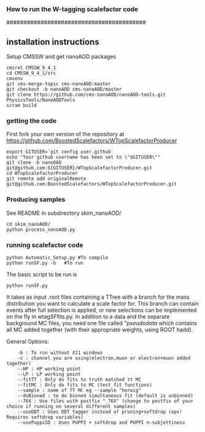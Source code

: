 
### How to run the W-tagging scalefactor code ###
#########################################

## installation instructions
Setup CMSSW and get nanoAOD packages
```
cmsrel CMSSW_9_4_1
cd CMSSW_9_4_1/src
cmsenv
git cms-merge-topic cms-nanoAOD:master
git checkout -b nanoAOD cms-nanoAOD/master
git clone https://github.com/cms-nanoAOD/nanoAOD-tools.git PhysicsTools/NanoAODTools
scram build
```

### getting the code
First fork your own version of the repository at https://github.com/BoostedScalefactors/WTopScalefactorProducer
```
export GITUSER=`git config user.github`
echo "Your github username has been set to \"$GITUSER\""
git clone -b nanoOAD git@github.com:${GITUSER}/WTopScalefactorProducer.git
cd WTopScalefactorProducer
git remote add originalRemote git@github.com:BoostedScalefactors/WTopScalefactorProducer.git
```
### Producing samples

See README in subdirectory skim_nanoAOD/
```
cd skim_nanoAOD/
python process_nanoAOD.py
```

### running scalefactor code

```
python Automatic_Setup.py #To compile
python runSF.py -b   #To run
```

The basic script to be run is 

```
python runSF.py
```
It takes as input .root files containing a TTree with a branch for the mass distribution you want to calculate a scale factor for. This branch can contain events after full selection is applied, or new selections can be implemented on the fly in wtagSFfits.py. In addition to a data and the separate background MC files, you need one file called "*pseudodata* which contains all MC added together (with their appropriate weights, using ROOT hadd).

   
   General Options:
```
    -b : To run without X11 windows
    -c : channel you are using(electron,muon or electron+muon added together)
    --HP : HP working point
    --LP : LP working point
    --fitTT : Only do fits to truth matched tt MC
    --fitMC : Only do fits to MC (test fit functions)
    --sample : name of TT MC eg --sample "herwig"
    --doBinned : to do binned simultaneous fit (default is unbinned)
    --76X : Use files with postfix "_76X" (change to postfix of your choice if running on several different samples)
    --useDDT : Uses DDT tagger instead of pruning+softdrop (ops! Requires softdrop variables)
    --usePuppiSD : Uses PUPPI + softdrop and PUPPI n-subjettiness
```
